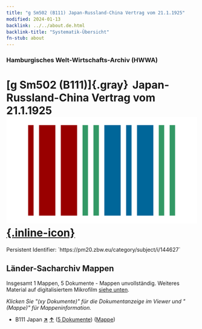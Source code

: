 ```yaml
---
title: "g Sm502 (B111) Japan-Russland-China Vertrag vom 21.1.1925"
modified: 2024-01-13
backlink: ../../about.de.html
backlink-title: "Systematik-Übersicht"
fn-stub: about
---
```


### Hamburgisches Welt-Wirtschafts-Archiv (HWWA)

# [g Sm502 (B111)]{.gray}&#8201; Japan-Russland-China Vertrag vom 21.1.1925 &#160; [![Wikidata](/images/Wikidata-logo.svg "Wikidata"){.inline-icon}](http://www.wikidata.org/entity/Q104699699)

<div class="hint">Persistent Identifier: `https://pm20.zbw.eu/category/subject/i/144627`</div>







## Länder-Sacharchiv Mappen






Insgesamt 1 Mappen, 5 Dokumente - Mappen unvollständig. Weiteres Material auf digitalisiertem Mikrofilm [siehe unten](#filmsections).

_Klicken Sie "(xy Dokumente)" für die Dokumentanzeige im Viewer und "(Mappe)" für Mappeninformation._



- B111 Japan [**&nearr;**](../../../geo/i/141272/about.de.html "Japan (alle Mappen)") [**&uarr;**](../../../geo/about.de.html#B111 "Ländersystematik") (<a href="https://pm20.zbw.eu/iiifview/folder/sh/141272,144627" title="über: Japan : Japan-Russland-China Vertrag vom 21.1.1925" target="_blank">5 Dokumente</a>) ([Mappe](../../../../folder/sh/1412xx/141272/1446xx/144627/about.de.html))



<a id="filmsections" />













